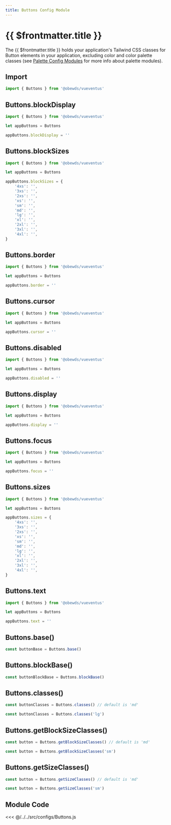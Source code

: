 ```yaml
---
title: Buttons Config Module
---
```


<script setup>
    import DocsPackageVersion from '../../../src/views/compos/DocsPackageVersion.vue'
</script>



# {{ $frontmatter.title }}

The {{ $frontmatter.title }} holds your application's Tailwind CSS classes for Button elements in your application, excluding color and color palette classes (see [Palette Config Modules](/modules/palettes/) for more info about palette modules).






## Import

```javascript
import { Buttons } from '@obewds/vueventus'
```






## Buttons.blockDisplay

```javascript
import { Buttons } from '@obewds/vueventus'

let appButtons = Buttons

appButtons.blockDisplay = ''
```






## Buttons.blockSizes

```javascript
import { Buttons } from '@obewds/vueventus'

let appButtons = Buttons

appButtons.blockSizes = {
    '4xs': '',
    '3xs': '',
    '2xs': '',
    'xs': '',
    'sm': '',
    'md': '',
    'lg': '',
    'xl': '',
    '2xl': '',
    '3xl': '',
    '4xl': '',
}
```






## Buttons.border

```javascript
import { Buttons } from '@obewds/vueventus'

let appButtons = Buttons

appButtons.border = ''
```






## Buttons.cursor

```javascript
import { Buttons } from '@obewds/vueventus'

let appButtons = Buttons

appButtons.cursor = ''
```






## Buttons.disabled

```javascript
import { Buttons } from '@obewds/vueventus'

let appButtons = Buttons

appButtons.disabled = ''
```






## Buttons.display

```javascript
import { Buttons } from '@obewds/vueventus'

let appButtons = Buttons

appButtons.display = ''
```






## Buttons.focus

```javascript
import { Buttons } from '@obewds/vueventus'

let appButtons = Buttons

appButtons.focus = ''
```






## Buttons.sizes

```javascript
import { Buttons } from '@obewds/vueventus'

let appButtons = Buttons

appButtons.sizes = {
    '4xs': '',
    '3xs': '',
    '2xs': '',
    'xs': '',
    'sm': '',
    'md': '',
    'lg': '',
    'xl': '',
    '2xl': '',
    '3xl': '',
    '4xl': '',
}
```






## Buttons.text

```javascript
import { Buttons } from '@obewds/vueventus'

let appButtons = Buttons

appButtons.text = ''
```






## Buttons.base()

```javascript
const buttonBase = Buttons.base()
```






## Buttons.blockBase()

```javascript
const buttonBlockBase = Buttons.blockBase()
```






## Buttons.classes()

```javascript
const buttonClasses = Buttons.classes() // default is 'md'
```

```javascript
const buttonClasses = Buttons.classes('lg')
```






## Buttons.getBlockSizeClasses()

```javascript
const button = Buttons.getBlockSizeClasses() // default is 'md'
```

```javascript
const button = Buttons.getBlockSizeClasses('sm')
```






## Buttons.getSizeClasses()

```javascript
const button = Buttons.getSizeClasses() // default is 'md'
```

```javascript
const button = Buttons.getSizeClasses('sm')
```









## Module Code

<<< @/../../src/configs/Buttons.js






<DocsPackageVersion/>



